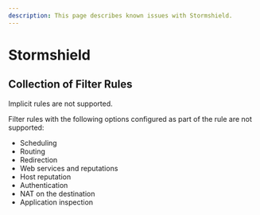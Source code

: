 ```yaml
---
description: This page describes known issues with Stormshield.
---
```


# Stormshield

## Collection of Filter Rules

Implicit rules are not supported.

Filter rules with the following options configured as part of the rule are not
supported:

- Scheduling
- Routing
- Redirection
- Web services and reputations
- Host reputation
- Authentication
- NAT on the destination
- Application inspection
